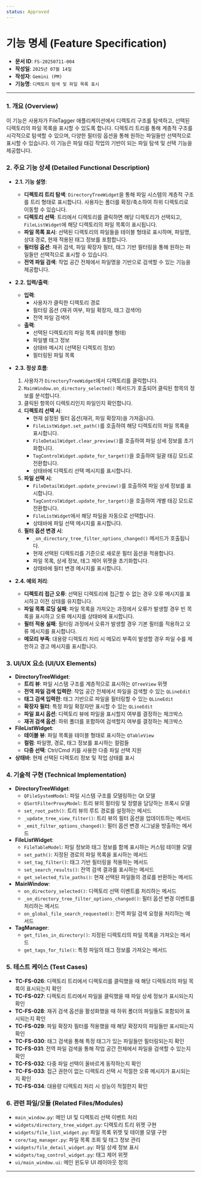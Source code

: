 ```yaml
---
status: Approved
---
```

# 기능 명세 (Feature Specification)

*   **문서 ID**: `FS-20250711-004`
*   **작성일**: `2025년 07월 14일`
*   **작성자**: `Gemini (PM)`
*   **기능명**: `디렉토리 탐색 및 파일 목록 표시`

---

### 1. 개요 (Overview)

이 기능은 사용자가 FileTagger 애플리케이션에서 디렉토리 구조를 탐색하고, 선택된 디렉토리의 파일 목록을 표시할 수 있도록 합니다. 디렉토리 트리를 통해 계층적 구조를 시각적으로 탐색할 수 있으며, 다양한 필터링 옵션을 통해 원하는 파일들만 선택적으로 표시할 수 있습니다. 이 기능은 파일 태깅 작업의 기반이 되는 파일 탐색 및 선택 기능을 제공합니다.

### 2. 주요 기능 상세 (Detailed Functional Description)

*   **2.1. 기능 설명**:
    *   **디렉토리 트리 탐색**: `DirectoryTreeWidget`을 통해 파일 시스템의 계층적 구조를 트리 형태로 표시합니다. 사용자는 폴더를 확장/축소하여 하위 디렉토리로 이동할 수 있습니다.
    *   **디렉토리 선택**: 트리에서 디렉토리를 클릭하면 해당 디렉토리가 선택되고, `FileListWidget`에 해당 디렉토리의 파일 목록이 표시됩니다.
    *   **파일 목록 표시**: 선택된 디렉토리의 파일들을 테이블 형태로 표시하며, 파일명, 상대 경로, 현재 적용된 태그 정보를 포함합니다.
    *   **필터링 옵션**: 재귀 검색, 파일 확장자 필터, 태그 기반 필터링을 통해 원하는 파일들만 선택적으로 표시할 수 있습니다.
    *   **전역 파일 검색**: 작업 공간 전체에서 파일명을 기반으로 검색할 수 있는 기능을 제공합니다.

*   **2.2. 입력/출력**:
    *   **입력**:
        *   사용자가 클릭한 디렉토리 경로
        *   필터링 옵션 (재귀 여부, 파일 확장자, 태그 검색어)
        *   전역 파일 검색어
    *   **출력**:
        *   선택된 디렉토리의 파일 목록 (테이블 형태)
        *   파일별 태그 정보
        *   상태바 메시지 (선택된 디렉토리 정보)
        *   필터링된 파일 목록

*   **2.3. 정상 흐름**:
    1.  사용자가 `DirectoryTreeWidget`에서 디렉토리를 클릭합니다.
    2.  `MainWindow.on_directory_selected()` 메서드가 호출되어 클릭된 항목의 정보를 분석합니다.
    3.  클릭된 항목이 디렉토리인지 파일인지 확인합니다.
    4.  **디렉토리 선택 시**:
        *   현재 설정된 필터 옵션(재귀, 파일 확장자)을 가져옵니다.
        *   `FileListWidget.set_path()`를 호출하여 해당 디렉토리의 파일 목록을 표시합니다.
        *   `FileDetailWidget.clear_preview()`를 호출하여 파일 상세 정보를 초기화합니다.
        *   `TagControlWidget.update_for_target()`을 호출하여 일괄 태깅 모드로 전환합니다.
        *   상태바에 디렉토리 선택 메시지를 표시합니다.
    5.  **파일 선택 시**:
        *   `FileDetailWidget.update_preview()`를 호출하여 파일 상세 정보를 표시합니다.
        *   `TagControlWidget.update_for_target()`을 호출하여 개별 태깅 모드로 전환합니다.
        *   `FileListWidget`에서 해당 파일을 자동으로 선택합니다.
        *   상태바에 파일 선택 메시지를 표시합니다.
    6.  **필터 옵션 변경 시**:
        *   `_on_directory_tree_filter_options_changed()` 메서드가 호출됩니다.
        *   현재 선택된 디렉토리를 기준으로 새로운 필터 옵션을 적용합니다.
        *   파일 목록, 상세 정보, 태그 제어 위젯을 초기화합니다.
        *   상태바에 필터 변경 메시지를 표시합니다.

*   **2.4. 예외 처리**:
    *   **디렉토리 접근 오류**: 선택된 디렉토리에 접근할 수 없는 경우 오류 메시지를 표시하고 이전 상태를 유지합니다.
    *   **파일 목록 로딩 실패**: 파일 목록을 가져오는 과정에서 오류가 발생할 경우 빈 목록을 표시하고 오류 메시지를 상태바에 표시합니다.
    *   **필터 적용 실패**: 필터링 과정에서 오류가 발생할 경우 기본 필터를 적용하고 오류 메시지를 표시합니다.
    *   **메모리 부족**: 대용량 디렉토리 처리 시 메모리 부족이 발생할 경우 파일 수를 제한하고 경고 메시지를 표시합니다.

### 3. UI/UX 요소 (UI/UX Elements)

*   **DirectoryTreeWidget**:
    *   **트리 뷰**: 파일 시스템 구조를 계층적으로 표시하는 `QTreeView` 위젯
    *   **전역 파일 검색 입력란**: 작업 공간 전체에서 파일을 검색할 수 있는 `QLineEdit`
    *   **태그 검색 입력란**: 태그 기반으로 파일을 필터링할 수 있는 `QLineEdit`
    *   **확장자 필터**: 특정 파일 확장자만 표시할 수 있는 `QLineEdit`
    *   **파일 표시 옵션**: 디렉토리 뷰에 파일을 표시할지 여부를 결정하는 체크박스
    *   **재귀 검색 옵션**: 하위 폴더를 포함하여 검색할지 여부를 결정하는 체크박스
*   **FileListWidget**:
    *   **테이블 뷰**: 파일 목록을 테이블 형태로 표시하는 `QTableView`
    *   **컬럼**: 파일명, 경로, 태그 정보를 표시하는 컬럼들
    *   **다중 선택**: Ctrl/Cmd 키를 사용한 다중 파일 선택 지원
*   **상태바**: 현재 선택된 디렉토리 정보 및 작업 상태를 표시

### 4. 기술적 구현 (Technical Implementation)

*   **DirectoryTreeWidget**:
    *   `QFileSystemModel`: 파일 시스템 구조를 모델링하는 Qt 모델
    *   `QSortFilterProxyModel`: 트리 뷰의 필터링 및 정렬을 담당하는 프록시 모델
    *   `set_root_path()`: 트리 뷰의 루트 경로를 설정하는 메서드
    *   `_update_tree_view_filter()`: 트리 뷰의 필터 옵션을 업데이트하는 메서드
    *   `_emit_filter_options_changed()`: 필터 옵션 변경 시그널을 방출하는 메서드
*   **FileListWidget**:
    *   `FileTableModel`: 파일 정보와 태그 정보를 함께 표시하는 커스텀 테이블 모델
    *   `set_path()`: 지정된 경로의 파일 목록을 표시하는 메서드
    *   `set_tag_filter()`: 태그 기반 필터링을 적용하는 메서드
    *   `set_search_results()`: 전역 검색 결과를 표시하는 메서드
    *   `get_selected_file_paths()`: 현재 선택된 파일들의 경로를 반환하는 메서드
*   **MainWindow**:
    *   `on_directory_selected()`: 디렉토리 선택 이벤트를 처리하는 메서드
    *   `_on_directory_tree_filter_options_changed()`: 필터 옵션 변경 이벤트를 처리하는 메서드
    *   `on_global_file_search_requested()`: 전역 파일 검색 요청을 처리하는 메서드
*   **TagManager**:
    *   `get_files_in_directory()`: 지정된 디렉토리의 파일 목록을 가져오는 메서드
    *   `get_tags_for_file()`: 특정 파일의 태그 정보를 가져오는 메서드

### 5. 테스트 케이스 (Test Cases)

*   **TC-FS-026**: 디렉토리 트리에서 디렉토리를 클릭했을 때 해당 디렉토리의 파일 목록이 표시되는지 확인
*   **TC-FS-027**: 디렉토리 트리에서 파일을 클릭했을 때 파일 상세 정보가 표시되는지 확인
*   **TC-FS-028**: 재귀 검색 옵션을 활성화했을 때 하위 폴더의 파일들도 포함되어 표시되는지 확인
*   **TC-FS-029**: 파일 확장자 필터를 적용했을 때 해당 확장자의 파일들만 표시되는지 확인
*   **TC-FS-030**: 태그 검색을 통해 특정 태그가 있는 파일들만 필터링되는지 확인
*   **TC-FS-031**: 전역 파일 검색을 통해 작업 공간 전체에서 파일을 검색할 수 있는지 확인
*   **TC-FS-032**: 다중 파일 선택이 올바르게 동작하는지 확인
*   **TC-FS-033**: 접근 권한이 없는 디렉토리 선택 시 적절한 오류 메시지가 표시되는지 확인
*   **TC-FS-034**: 대용량 디렉토리 처리 시 성능이 적절한지 확인

### 6. 관련 파일/모듈 (Related Files/Modules)

*   `main_window.py`: 메인 UI 및 디렉토리 선택 이벤트 처리
*   `widgets/directory_tree_widget.py`: 디렉토리 트리 위젯 구현
*   `widgets/file_list_widget.py`: 파일 목록 위젯 및 테이블 모델 구현
*   `core/tag_manager.py`: 파일 목록 조회 및 태그 정보 관리
*   `widgets/file_detail_widget.py`: 파일 상세 정보 표시
*   `widgets/tag_control_widget.py`: 태그 제어 위젯
*   `ui/main_window.ui`: 메인 윈도우 UI 레이아웃 정의

--- 